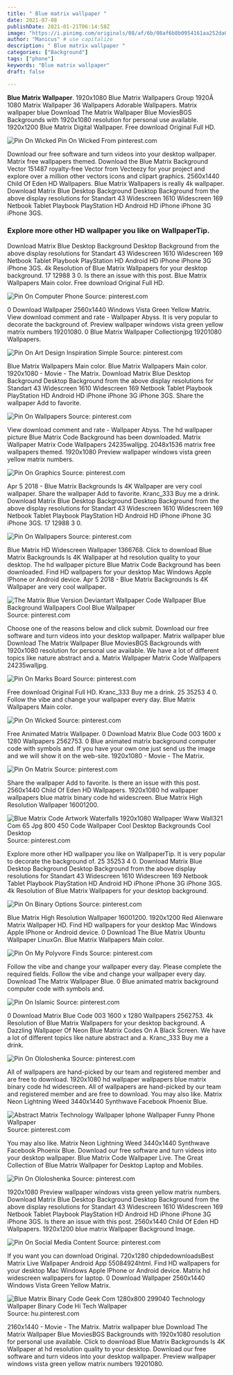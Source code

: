 ```yaml
---
title: " Blue matrix wallpaper "
date: 2021-07-08
publishDate: 2021-01-21T06:14:58Z
image: "https://i.pinimg.com/originals/08/af/6b/08af6b8b0954161aa252da0d7cd6c79a.jpg"
author: "Manicus" # use capitalize
description: " Blue matrix wallpaper "
categories: ["Background"]
tags: ["phone"]
keywords: "Blue matrix wallpaper"
draft: false

---
```



**Blue Matrix Wallpaper**. 1920x1080 Blue Matrix Wallpapers Group 1920Ã 1080 Matrix Wallpaper 36 Wallpapers Adorable Wallpapers. Matrix wallpaper blue Download The Matrix Wallpaper Blue MoviesBGS Backgrounds with 1920x1080 resolution for personal use available. 1920x1200 Blue Matrix Digital Wallpaper. Free download Original Full HD.

![Pin On Wicked](https://i.pinimg.com/originals/d8/57/ed/d857ed42b21319070a9bbe6a11a8aa22.jpg "Pin On Wicked")
Pin On Wicked From pinterest.com


Download our free software and turn videos into your desktop wallpaper. Matrix free wallpapers themed. Download the Blue Matrix Background Vector 151487 royalty-free Vector from Vecteezy for your project and explore over a million other vectors icons and clipart graphics. 2560x1440 Child Of Eden HD Wallpapers. Blue Matrix Wallpapers is really 4k wallpaper. Download Matrix Blue Desktop Background Desktop Background from the above display resolutions for Standart 43 Widescreen 1610 Widescreen 169 Netbook Tablet Playbook PlayStation HD Android HD iPhone iPhone 3G iPhone 3GS.

### Explore more other HD wallpaper you like on WallpaperTip.

Download Matrix Blue Desktop Background Desktop Background from the above display resolutions for Standart 43 Widescreen 1610 Widescreen 169 Netbook Tablet Playbook PlayStation HD Android HD iPhone iPhone 3G iPhone 3GS. 4k Resolution of Blue Matrix Wallpapers for your desktop background. 17 12988 3 0. Is there an issue with this post. Blue Matrix Wallpapers Main color. Free download Original Full HD.


![Pin On Computer Phone](https://i.pinimg.com/originals/93/ce/be/93cebeb7db27521e3fc1018e35cc2d36.jpg "Pin On Computer Phone")
Source: pinterest.com

0 Download Wallpaper 2560x1440 Windows Vista Green Yellow Matrix. View download comment and rate - Wallpaper Abyss. It is very popular to decorate the background of. Preview wallpaper windows vista green yellow matrix numbers 19201080. 0 Blue Matrix Wallpaper Collectionjpg 19201080 Wallpapers.

![Pin On Art Design Inspiration Simple](https://i.pinimg.com/originals/4b/29/4b/4b294b97a5cf447296e6891fce584caf.jpg "Pin On Art Design Inspiration Simple")
Source: pinterest.com

Blue Matrix Wallpapers Main color. Blue Matrix Wallpapers Main color. 1920x1080 - Movie - The Matrix. Download Matrix Blue Desktop Background Desktop Background from the above display resolutions for Standart 43 Widescreen 1610 Widescreen 169 Netbook Tablet Playbook PlayStation HD Android HD iPhone iPhone 3G iPhone 3GS. Share the wallpaper Add to favorite.

![Pin On Wallpapers](https://i.pinimg.com/originals/76/fa/73/76fa734f383122cd3d690eeadd14dab2.jpg "Pin On Wallpapers")
Source: pinterest.com

View download comment and rate - Wallpaper Abyss. The hd wallpaper picture Blue Matrix Code Background has been downloaded. Matrix Wallpaper Matrix Code Wallpapers 24235walljpg. 2048x1536 matrix free wallpapers themed. 1920x1080 Preview wallpaper windows vista green yellow matrix numbers.

![Pin On Graphics](https://i.pinimg.com/originals/5f/15/09/5f15098f225d5ba6a127121fb3fd3d0c.png "Pin On Graphics")
Source: pinterest.com

Apr 5 2018 - Blue Matrix Backgrounds Is 4K Wallpaper are very cool wallpaper. Share the wallpaper Add to favorite. Kranc_333 Buy me a drink. Download Matrix Blue Desktop Background Desktop Background from the above display resolutions for Standart 43 Widescreen 1610 Widescreen 169 Netbook Tablet Playbook PlayStation HD Android HD iPhone iPhone 3G iPhone 3GS. 17 12988 3 0.

![Pin On Wallpapers](https://i.pinimg.com/originals/c4/ac/96/c4ac96a25cf25e6c4fbc8941da58574a.jpg "Pin On Wallpapers")
Source: pinterest.com

Blue Matrix HD Widescreen Wallpaper 1366768. Click to download Blue Matrix Backgrounds Is 4K Wallpaper at hd resolution quality to your desktop. The hd wallpaper picture Blue Matrix Code Background has been downloaded. Find HD wallpapers for your desktop Mac Windows Apple IPhone or Android device. Apr 5 2018 - Blue Matrix Backgrounds Is 4K Wallpaper are very cool wallpaper.

![The Matrix Blue Version Deviantart Wallpaper Code Wallpaper Blue Background Wallpapers Cool Blue Wallpaper](https://i.pinimg.com/originals/b8/2e/ea/b82eeae99be0664299004d1d00f2a195.jpg "The Matrix Blue Version Deviantart Wallpaper Code Wallpaper Blue Background Wallpapers Cool Blue Wallpaper")
Source: pinterest.com

Choose one of the reasons below and click submit. Download our free software and turn videos into your desktop wallpaper. Matrix wallpaper blue Download The Matrix Wallpaper Blue MoviesBGS Backgrounds with 1920x1080 resolution for personal use available. We have a lot of different topics like nature abstract and a. Matrix Wallpaper Matrix Code Wallpapers 24235walljpg.

![Pin On Marks Board](https://i.pinimg.com/originals/07/04/74/070474d0b424d1662d78b85225470e26.jpg "Pin On Marks Board")
Source: pinterest.com

Free download Original Full HD. Kranc_333 Buy me a drink. 25 35253 4 0. Follow the vibe and change your wallpaper every day. Blue Matrix Wallpapers Main color.

![Pin On Wicked](https://i.pinimg.com/originals/d8/57/ed/d857ed42b21319070a9bbe6a11a8aa22.jpg "Pin On Wicked")
Source: pinterest.com

Free Animated Matrix Wallpaper. 0 Download Matrix Blue Code 003 1600 x 1280 Wallpapers 2562753. 0 Blue animated matrix background computer code with symbols and. If you have your own one just send us the image and we will show it on the web-site. 1920x1080 - Movie - The Matrix.

![Pin On Matrix](https://i.pinimg.com/originals/83/69/af/8369af4f6903fc8412e5b7971c2be4cc.jpg "Pin On Matrix")
Source: pinterest.com

Share the wallpaper Add to favorite. Is there an issue with this post. 2560x1440 Child Of Eden HD Wallpapers. 1920x1080 hd wallpaper wallpapers blue matrix binary code hd widescreen. Blue Matrix High Resolution Wallpaper 16001200.

![Blue Matrix Code Artwork Waterfalls 1920x1080 Wallpaper Www Wall321 Com 65 Jpg 800 450 Code Wallpaper Cool Desktop Backgrounds Cool Desktop](https://i.pinimg.com/originals/a8/13/db/a813dbd4f680d2449528d2aed40b9b59.jpg "Blue Matrix Code Artwork Waterfalls 1920x1080 Wallpaper Www Wall321 Com 65 Jpg 800 450 Code Wallpaper Cool Desktop Backgrounds Cool Desktop")
Source: pinterest.com

Explore more other HD wallpaper you like on WallpaperTip. It is very popular to decorate the background of. 25 35253 4 0. Download Matrix Blue Desktop Background Desktop Background from the above display resolutions for Standart 43 Widescreen 1610 Widescreen 169 Netbook Tablet Playbook PlayStation HD Android HD iPhone iPhone 3G iPhone 3GS. 4k Resolution of Blue Matrix Wallpapers for your desktop background.

![Pin On Binary Options](https://i.pinimg.com/originals/a0/73/2f/a0732f8b3693f76363d6e5307ec43996.jpg "Pin On Binary Options")
Source: pinterest.com

Blue Matrix High Resolution Wallpaper 16001200. 1920x1200 Red Alienware Matrix Wallpaper HD. Find HD wallpapers for your desktop Mac Windows Apple IPhone or Android device. 0 Download The Blue Matrix Ubuntu Wallpaper LinuxGn. Blue Matrix Wallpapers Main color.

![Pin On My Polyvore Finds](https://i.pinimg.com/originals/78/45/a4/7845a46516491d0e8a953e5b69e22e18.jpg "Pin On My Polyvore Finds")
Source: pinterest.com

Follow the vibe and change your wallpaper every day. Please complete the required fields. Follow the vibe and change your wallpaper every day. Download The Matrix Wallpaper Blue. 0 Blue animated matrix background computer code with symbols and.

![Pin On Islamic](https://i.pinimg.com/originals/f4/fa/03/f4fa03afc24117b95b5545746864761e.jpg "Pin On Islamic")
Source: pinterest.com

0 Download Matrix Blue Code 003 1600 x 1280 Wallpapers 2562753. 4k Resolution of Blue Matrix Wallpapers for your desktop background. A Dazzling Wallpaper Of Neon Blue Matrix Codes On A Black Screen. We have a lot of different topics like nature abstract and a. Kranc_333 Buy me a drink.

![Pin On Ololoshenka](https://i.pinimg.com/originals/4e/a0/01/4ea001c1e449ded63b34da7be516f861.jpg "Pin On Ololoshenka")
Source: pinterest.com

All of wallpapers are hand-picked by our team and registered member and are free to download. 1920x1080 hd wallpaper wallpapers blue matrix binary code hd widescreen. All of wallpapers are hand-picked by our team and registered member and are free to download. You may also like. Matrix Neon Lightning Weed 3440x1440 Synthwave Facebook Phoenix Blue.

![Abstract Matrix Technology Wallpaper Iphone Wallpaper Funny Phone Wallpaper](https://i.pinimg.com/originals/9d/e0/3e/9de03eeb717b1d940b27c410b16dba71.jpg "Abstract Matrix Technology Wallpaper Iphone Wallpaper Funny Phone Wallpaper")
Source: pinterest.com

You may also like. Matrix Neon Lightning Weed 3440x1440 Synthwave Facebook Phoenix Blue. Download our free software and turn videos into your desktop wallpaper. Blue Matrix Code Wallpaper Live. The Great Collection of Blue Matrix Wallpaper for Desktop Laptop and Mobiles.

![Pin On Ololoshenka](https://i.pinimg.com/originals/85/07/82/85078287defc0c5a74d9596614eb1697.jpg "Pin On Ololoshenka")
Source: pinterest.com

1920x1080 Preview wallpaper windows vista green yellow matrix numbers. Download Matrix Blue Desktop Background Desktop Background from the above display resolutions for Standart 43 Widescreen 1610 Widescreen 169 Netbook Tablet Playbook PlayStation HD Android HD iPhone iPhone 3G iPhone 3GS. Is there an issue with this post. 2560x1440 Child Of Eden HD Wallpapers. 1920x1200 blue matrix Wallpaper Background Image.

![Pin On Social Media Content](https://i.pinimg.com/originals/8f/63/e3/8f63e3116aaebbf043c5bac99ec071d8.jpg "Pin On Social Media Content")
Source: pinterest.com

If you want you can download Original. 720x1280 chipdedownloadsBest Matrix Live Wallpaper Android App 55084924html. Find HD wallpapers for your desktop Mac Windows Apple IPhone or Android device. Matrix hd widescreen wallpapers for laptop. 0 Download Wallpaper 2560x1440 Windows Vista Green Yellow Matrix.

![Blue Matrix Binary Code Geek Com 1280x800 299040 Technology Wallpaper Binary Code Hi Tech Wallpaper](https://i.pinimg.com/originals/08/af/6b/08af6b8b0954161aa252da0d7cd6c79a.jpg "Blue Matrix Binary Code Geek Com 1280x800 299040 Technology Wallpaper Binary Code Hi Tech Wallpaper")
Source: hu.pinterest.com

2160x1440 - Movie - The Matrix. Matrix wallpaper blue Download The Matrix Wallpaper Blue MoviesBGS Backgrounds with 1920x1080 resolution for personal use available. Click to download Blue Matrix Backgrounds Is 4K Wallpaper at hd resolution quality to your desktop. Download our free software and turn videos into your desktop wallpaper. Preview wallpaper windows vista green yellow matrix numbers 19201080.

